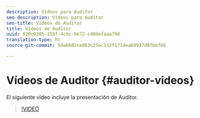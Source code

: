 ```yaml
---
description: Vídeos para Auditor
seo-description: Vídeos para Auditor
seo-title: Vídeos de Auditor
title: Vídeos de Auditor
uuid: 920c0385-158f-4c9c-be72-c48defaaa798
translation-type: ht
source-git-commit: 59a6682ce083c25ec112f171dea69937d8fbbf66

---
```



# Vídeos de Auditor {#auditor-videos}

El siguiente vídeo incluye la presentación de Auditor.

>[!VIDEO](https://www.youtube.com/watch?v=CVSd5L4Rcgg)
